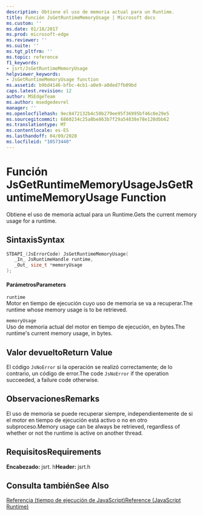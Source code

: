 ```yaml
---
description: Obtiene el uso de memoria actual para un Runtime.
title: Función JsGetRuntimeMemoryUsage | Microsoft docs
ms.custom: ''
ms.date: 01/18/2017
ms.prod: microsoft-edge
ms.reviewer: ''
ms.suite: ''
ms.tgt_pltfrm: ''
ms.topic: reference
f1_keywords:
- jsrt/JsGetRuntimeMemoryUsage
helpviewer_keywords:
- JsGetRuntimeMemoryUsage function
ms.assetid: b9bd4146-bfbc-4cb1-a0e9-a0ded7fb09bd
caps.latest.revision: 12
author: MSEdgeTeam
ms.author: msedgedevrel
manager: ''
ms.openlocfilehash: 9ec8472132b4c50b279ee95f36995bf46c0e29e5
ms.sourcegitcommit: 6860234c25a8be863b7f29a54838e78e120dbb62
ms.translationtype: MT
ms.contentlocale: es-ES
ms.lasthandoff: 04/09/2020
ms.locfileid: "10573440"
---
```

# <span data-ttu-id="e74cf-103">Función JsGetRuntimeMemoryUsage</span><span class="sxs-lookup"><span data-stu-id="e74cf-103">JsGetRuntimeMemoryUsage Function</span></span>
<span data-ttu-id="e74cf-104">Obtiene el uso de memoria actual para un Runtime.</span><span class="sxs-lookup"><span data-stu-id="e74cf-104">Gets the current memory usage for a runtime.</span></span>  
  
## <span data-ttu-id="e74cf-105">Sintaxis</span><span class="sxs-lookup"><span data-stu-id="e74cf-105">Syntax</span></span>  
  
```cpp  
STDAPI_(JsErrorCode) JsGetRuntimeMemoryUsage(  
   _In_ JsRuntimeHandle runtime,  
   _Out_ size_t *memoryUsage  
);  
```  
  
#### <span data-ttu-id="e74cf-106">Parámetros</span><span class="sxs-lookup"><span data-stu-id="e74cf-106">Parameters</span></span>  
 `runtime`  
 <span data-ttu-id="e74cf-107">Motor en tiempo de ejecución cuyo uso de memoria se va a recuperar.</span><span class="sxs-lookup"><span data-stu-id="e74cf-107">The runtime whose memory usage is to be retrieved.</span></span>  
  
 `memoryUsage`  
 <span data-ttu-id="e74cf-108">Uso de memoria actual del motor en tiempo de ejecución, en bytes.</span><span class="sxs-lookup"><span data-stu-id="e74cf-108">The runtime's current memory usage, in bytes.</span></span>  
  
## <span data-ttu-id="e74cf-109">Valor devuelto</span><span class="sxs-lookup"><span data-stu-id="e74cf-109">Return Value</span></span>  
 <span data-ttu-id="e74cf-110">El código `JsNoError` si la operación se realizó correctamente; de lo contrario, un código de error.</span><span class="sxs-lookup"><span data-stu-id="e74cf-110">The code `JsNoError` if the operation succeeded, a failure code otherwise.</span></span>  
  
## <span data-ttu-id="e74cf-111">Observaciones</span><span class="sxs-lookup"><span data-stu-id="e74cf-111">Remarks</span></span>  
 <span data-ttu-id="e74cf-112">El uso de memoria se puede recuperar siempre, independientemente de si el motor en tiempo de ejecución está activo o no en otro subproceso.</span><span class="sxs-lookup"><span data-stu-id="e74cf-112">Memory usage can be always be retrieved, regardless of whether or not the runtime is active on another thread.</span></span>  
  
## <span data-ttu-id="e74cf-113">Requisitos</span><span class="sxs-lookup"><span data-stu-id="e74cf-113">Requirements</span></span>  
 <span data-ttu-id="e74cf-114">**Encabezado:** jsrt. h</span><span class="sxs-lookup"><span data-stu-id="e74cf-114">**Header:** jsrt.h</span></span>  
  
## <span data-ttu-id="e74cf-115">Consulta también</span><span class="sxs-lookup"><span data-stu-id="e74cf-115">See Also</span></span>  
 [<span data-ttu-id="e74cf-116">Referencia (tiempo de ejecución de JavaScript)</span><span class="sxs-lookup"><span data-stu-id="e74cf-116">Reference (JavaScript Runtime)</span></span>](../chakra-hosting/reference-javascript-runtime.md)